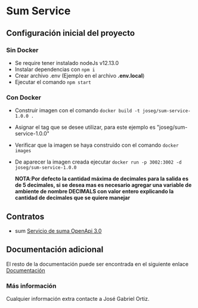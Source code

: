 
# Sum Service  
  
## Configuración inicial del proyecto  
  
### Sin Docker  
- Se require tener instalado nodeJs v12.13.0  
- Instalar dependencias con `npm i`  
- Crear archivo .env (Ejemplo en el archivo **.env.local**)  
- Ejecutar el comando `npm start`  
  
### Con Docker 

- Construir imagen con el comando `docker build -t joseg/sum-service-1.0.0 .`  
- Asignar el tag que se desee utilizar, para este ejemplo es "joseg/sum-service-1.0.0"  
- Verificar que la imagen se haya construido con el comando `docker images`  
- De aparecer la imagen creada ejecutar `docker run -p 3002:3002 -d joseg/sum-service-1.0.0`  
  
  **NOTA**:**Por defecto la cantidad máxima de decimales para la salida es de 5 decimales, si se desea mas es necesario agregar una variable de ambiente de nombre DECIMALS con valor entero explicando la cantidad de decimales que se quiere manejar**
  
## Contratos  
  
 - sum  [Servicio de suma OpenApi 3.0](https://app.swaggerhub.com/apis-docs/test_jg_sf/sum-service/1.0.0  )  
  
  
## Documentación adicional  
  
El resto de la documentación puede ser encontrada en el siguiente enlace [Documentación](https://github.com/testJgSf/calculator-documentation)

  
### Más información  
Cualquier información extra contacte a José Gabriel Ortiz.